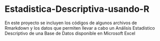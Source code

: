 # Estadistica-Descriptiva-usando-R
En este proyecto se incluyen los códigos  de algunos archivos de Rmarkdown y los datos que permiten llevar a cabo un Análisis Estadístico Descriptivo de una Base de Datos disponible en Microsoft Excel
